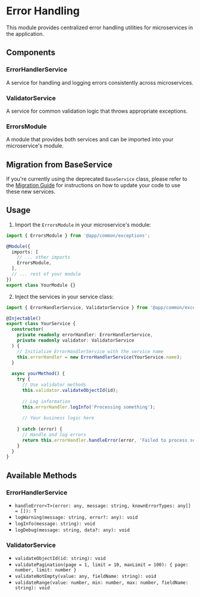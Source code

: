# Error Handling

This module provides centralized error handling utilities for microservices in the application.

## Components

### ErrorHandlerService
A service for handling and logging errors consistently across microservices.

### ValidatorService
A service for common validation logic that throws appropriate exceptions.

### ErrorsModule
A module that provides both services and can be imported into your microservice's module.

## Migration from BaseService

If you're currently using the deprecated `BaseService` class, please refer to the [Migration Guide](./MIGRATION_GUIDE.md) for instructions on how to update your code to use these new services.

## Usage

1. Import the `ErrorsModule` in your microservice's module:

```typescript
import { ErrorsModule } from '@app/common/exceptions';

@Module({
  imports: [
    // ... other imports
    ErrorsModule,
  ],
  // ... rest of your module
})
export class YourModule {}
```

2. Inject the services in your service class:

```typescript
import { ErrorHandlerService, ValidatorService } from '@app/common/exceptions';

@Injectable()
export class YourService {
  constructor(
    private readonly errorHandler: ErrorHandlerService,
    private readonly validator: ValidatorService
  ) {
    // Initialize ErrorHandlerService with the service name
    this.errorHandler = new ErrorHandlerService(YourService.name);
  }
  
  async yourMethod() {
    try {
      // Use validator methods
      this.validator.validateObjectId(id);
      
      // Log information
      this.errorHandler.logInfo('Processing something');
      
      // Your business logic here
      
    } catch (error) {
      // Handle and log errors
      return this.errorHandler.handleError(error, 'Failed to process something', [NotFoundException]);
    }
  }
}
```

## Available Methods

### ErrorHandlerService

- `handleError<T>(error: any, message: string, knownErrorTypes: any[] = []): T`
- `logWarning(message: string, error?: any): void`
- `logInfo(message: string): void`
- `logDebug(message: string, data?: any): void`

### ValidatorService

- `validateObjectId(id: string): void`
- `validatePagination(page = 1, limit = 10, maxLimit = 100): { page: number, limit: number }`
- `validateNotEmpty(value: any, fieldName: string): void`
- `validateRange(value: number, min: number, max: number, fieldName: string): void` 